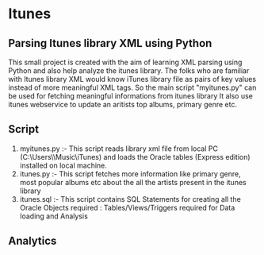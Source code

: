 # Itunes
## Parsing Itunes library XML using Python
This small project is created with the aim of learning XML parsing using Python and also help analyze the itunes library. The folks who are familiar with Itunes library XML would know iTunes library file as pairs of key values instead of more meaningful XML tags. So the main script "myitunes.py" can be used for fetching meaningful informations from itunes library
It also use itunes webservice to update an aritists top albums, primary genre etc.

## Script
1. myitunes.py :- This script reads library xml file from local PC (C:\\Users\\<User>\\Music\\iTunes) and loads the Oracle tables (Express edition) installed on local machine.
2. itunes.py :- This script fetches more information like primary genre, most popular albums etc about the all the artists  present in the itunes library 
3. itunes.sql :- This script contains SQL Statements for creating all the Oracle Objects required : Tables/Views/Triggers required for Data loading and Analysis

## Analytics
